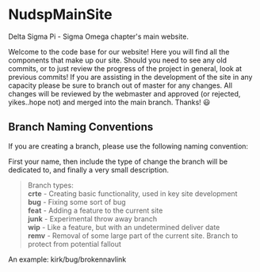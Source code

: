 # NudspMainSite
Delta Sigma Pi - Sigma Omega chapter's main website.  
  
Welcome to the code base for our website! Here you will find all the components that make up our site. Should you need to see any old commits, or to just review the progress of the project in general, look at previous commits! If you are assisting in the development of the site in any capacity please be sure to branch out of master for any changes. All changes will be reviewed by the webmaster and approved (or rejected, yikes..hope not) and merged into the main branch. Thanks! :smiley:

## Branch Naming Conventions
If you are creating a branch, please use the following naming convention:  
  
First your name, then include the type of change the branch will be dedicated to, and finally a very small description.  
>    Branch types:    
>    **crte** - Creating basic functionality, used in key site development  
>    **bug** - Fixing some sort of bug  
>    **feat** - Adding a feature to the current site  
>    **junk** - Experimental throw away branch  
>    **wip** - Like a feature, but with an undetermined deliver date  
>    **remv** - Removal of some large part of the current site. Branch to protect from potential fallout  
   
 An example: kirk/bug/brokennavlink
